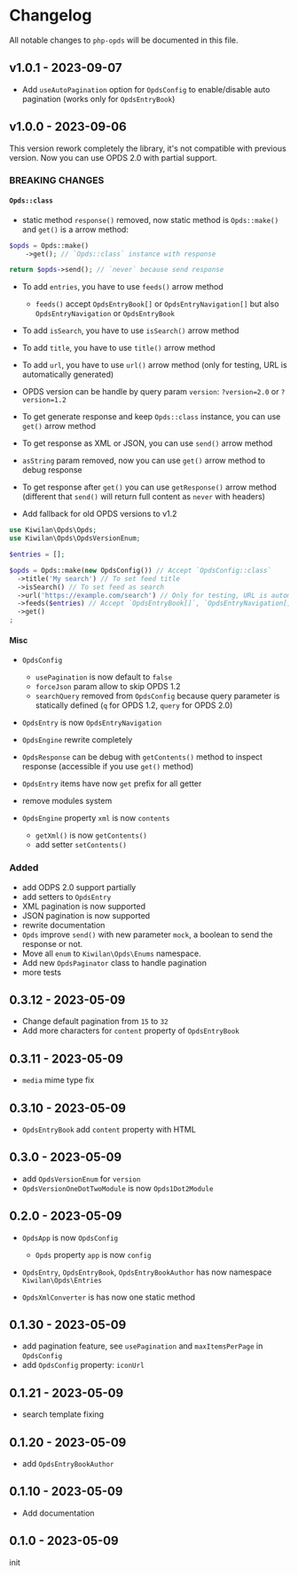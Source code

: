 # Changelog

All notable changes to `php-opds` will be documented in this file.

## v1.0.1 - 2023-09-07

- Add `useAutoPagination` option for `OpdsConfig` to enable/disable auto pagination (works only for `OpdsEntryBook`)

## v1.0.0 - 2023-09-06

This version rework completely the library, it's not compatible with previous version. Now you can use OPDS 2.0 with partial support.

### BREAKING CHANGES

#### `Opds::class`

- static method `response()` removed, now static method is `Opds::make()` and `get()` is a arrow method:

```php
$opds = Opds::make()
    ->get(); // `Opds::class` instance with response

return $opds->send(); // `never` because send response


```
- To add `entries`, you have to use `feeds()` arrow method   
     
  - `feeds()` accept `OpdsEntryBook[]` or `OpdsEntryNavigation[]` but also `OpdsEntryNavigation` or `OpdsEntryBook`   
  
- To add `isSearch`, you have to use `isSearch()` arrow method   
  
- To add `title`, you have to use `title()` arrow method   
  
- To add `url`, you have to use `url()` arrow method (only for testing, URL is automatically generated)   
  
- OPDS version can be handle by query param `version`: `?version=2.0` or `?version=1.2`   
  
- To get generate response and keep `Opds::class` instance, you can use `get()` arrow method   
  
- To get response as XML or JSON, you can use `send()` arrow method   
  
- `asString` param removed, now you can use `get()` arrow method to debug response   
  
- To get response after `get()` you can use `getResponse()` arrow method (different that `send()` will return full content as `never` with headers)   
  
- Add fallback for old OPDS versions to v1.2   
  

```php
use Kiwilan\Opds\Opds;
use Kiwilan\Opds\OpdsVersionEnum;

$entries = [];

$opds = Opds::make(new OpdsConfig()) // Accept `OpdsConfig::class`
  ->title('My search') // To set feed title
  ->isSearch() // To set feed as search
  ->url('https://example.com/search') // Only for testing, URL is automatically generated
  ->feeds($entries) // Accept `OpdsEntryBook[]`, `OpdsEntryNavigation[]`, `OpdsEntryNavigation` or `OpdsEntryBook`
  ->get()
;


```
#### Misc

- `OpdsConfig`   
     
  - `usePagination` is now default to `false`   
  - `forceJson` param allow to skip OPDS 1.2   
  - `searchQuery` removed from `OpdsConfig` because query parameter is statically defined (`q` for OPDS 1.2, `query` for OPDS 2.0)   
  
- `OpdsEntry` is now `OpdsEntryNavigation`   
  
- `OpdsEngine` rewrite completely   
  
- `OpdsResponse` can be debug with `getContents()` method to inspect response (accessible if you use `get()` method)   
  
- `OpdsEntry` items have now `get` prefix for all getter   
  
- remove modules system   
  
- `OpdsEngine` property `xml` is now `contents`   
     
  - `getXml()` is now `getContents()`   
  - add setter `setContents()`   
  

### Added

- add ODPS 2.0 support partially
- add setters to `OpdsEntry`
- XML pagination is now supported
- JSON pagination is now supported
- rewrite documentation
- `Opds` improve `send()` with new parameter `mock`, a boolean to send the response or not.
- Move all `enum` to `Kiwilan\Opds\Enums` namespace.
- Add new `OpdsPaginator` class to handle pagination
- more tests

## 0.3.12 - 2023-05-09

- Change default pagination from `15` to `32`
- Add more characters for `content` property of `OpdsEntryBook`

## 0.3.11 - 2023-05-09

- `media` mime type fix

## 0.3.10 - 2023-05-09

- `OpdsEntryBook` add `content` property with HTML

## 0.3.0 - 2023-05-09

- add `OpdsVersionEnum` for `version`
- `OpdsVersionOneDotTwoModule` is now `Opds1Dot2Module`

## 0.2.0 - 2023-05-09

- `OpdsApp` is now `OpdsConfig`   
     
  - `Opds` property `app` is now `config`   
  
- `OpdsEntry`, `OpdsEntryBook`, `OpdsEntryBookAuthor` has now namespace `Kiwilan\Opds\Entries`   
  
- `OpdsXmlConverter` is has now one static method   
  

## 0.1.30 - 2023-05-09

- add pagination feature, see `usePagination` and `maxItemsPerPage` in `OpdsConfig`
- add `OpdsConfig` property: `iconUrl`

## 0.1.21 - 2023-05-09

- search template fixing

## 0.1.20 - 2023-05-09

- add `OpdsEntryBookAuthor`

## 0.1.10 - 2023-05-09

- Add documentation

## 0.1.0 - 2023-05-09

init

